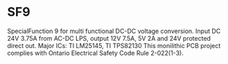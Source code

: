 # SF9
SpecialFunction 9 for multi functional DC-DC voltage conversion. 
Input DC 24V 3.75A from AC-DC LPS, output 12V 7.5A, 5V 2A and 24V protected direct out.
Major ICs: TI LM25145, TI TPS82130
This monilithic PCB project complies with Ontario Electrical Safety Code Rule 2-022(1-3).
